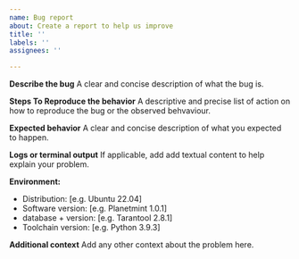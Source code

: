 ```yaml
---
name: Bug report
about: Create a report to help us improve
title: ''
labels: ''
assignees: ''

---
```


**Describe the bug**
A clear and concise description of what the bug is.

**Steps To Reproduce the behavior**
A descriptive and precise list of action on how to reproduce the bug or the observed behvaviour.

**Expected behavior**
A clear and concise description of what you expected to happen.

**Logs or terminal output**
If applicable, add add textual content to help explain your problem.

**Environment:**
 - Distribution: [e.g. Ubuntu 22.04]
 - Software version: [e.g. Planetmint 1.0.1]
 - database + version: [e.g. Tarantool 2.8.1]
 - Toolchain version: [e.g. Python 3.9.3]

**Additional context**
Add any other context about the problem here.
